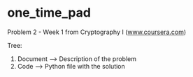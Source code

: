 one_time_pad
============

Problem 2 - Week 1 from Cryptography I (www.coursera.com)

Tree:

<ol>
<li>Document --> Description of the problem</li>
<li>Code --> Python file with the solution</li>
</ol>
